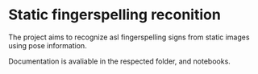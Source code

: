 # Static fingerspelling reconition

The project aims to recognize asl fingerspelling signs from static images using pose information.

Documentation is avaliable in the respected folder, and notebooks.
